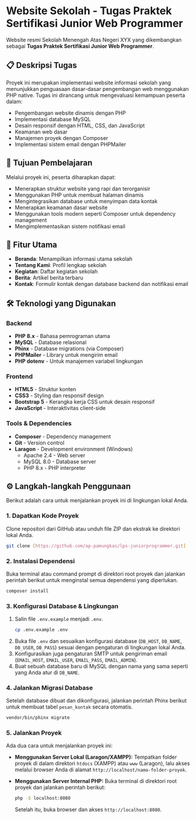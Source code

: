 #  Website Sekolah - Tugas Praktek Sertifikasi Junior Web Programmer

Website resmi Sekolah Menengah Atas Negeri XYX yang dikembangkan sebagai **Tugas Praktek Sertifikasi Junior Web Programmer**.

## 📋 Deskripsi Tugas

Proyek ini merupakan implementasi website informasi sekolah yang menunjukkan penguasaan dasar-dasar pengembangan web menggunakan PHP native. Tugas ini dirancang untuk mengevaluasi kemampuan peserta dalam:

  - Pengembangan website dinamis dengan PHP
  - Implementasi database MySQL
  - Desain responsif dengan HTML, CSS, dan JavaScript
  - Keamanan web dasar
  - Manajemen proyek dengan Composer
  - Implementasi sistem email dengan PHPMailer

## 🎯 Tujuan Pembelajaran

Melalui proyek ini, peserta diharapkan dapat:

  - Menerapkan struktur website yang rapi dan terorganisir
  - Menggunakan PHP untuk membuat halaman dinamis
  - Mengintegrasikan database untuk menyimpan data kontak
  - Menerapkan keamanan dasar website
  - Menggunakan tools modern seperti Composer untuk dependency management
  - Mengimplementasikan sistem notifikasi email

## 🚀 Fitur Utama

  - **Beranda**: Menampilkan informasi utama sekolah
  - **Tentang Kami**: Profil lengkap sekolah
  - **Kegiatan**: Daftar kegiatan sekolah
  - **Berita**: Artikel berita terbaru
  - **Kontak**: Formulir kontak dengan database backend dan notifikasi email

## 🛠️ Teknologi yang Digunakan

### Backend

  - **PHP 8.x** - Bahasa pemrograman utama
  - **MySQL** - Database relasional
  - **Phinx** - Database migrations (via Composer)
  - **PHPMailer** - Library untuk mengirim email
  - **PHP dotenv** - Untuk manajemen variabel lingkungan

### Frontend

  - **HTML5** - Struktur konten
  - **CSS3** - Styling dan responsif design
  - **Bootstrap 5** - Kerangka kerja CSS untuk desain responsif
  - **JavaScript** - Interaktivitas client-side

### Tools & Dependencies

  - **Composer** - Dependency management
  - **Git** - Version control
  - **Laragon** - Development environment (Windows)
      - Apache 2.4 - Web server
      - MySQL 8.0 - Database server
      - PHP 8.x - PHP interpreter

## ⚙️ Langkah-langkah Penggunaan

Berikut adalah cara untuk menjalankan proyek ini di lingkungan lokal Anda.

### 1\. Dapatkan Kode Proyek

Clone repositori dari GitHub atau unduh file ZIP dan ekstrak ke direktori lokal Anda.

```bash
git clone [https://github.com/ap-pamungkas/lps-juniorprogrammer.git]
```

### 2\. Instalasi Dependensi

Buka terminal atau command prompt di direktori root proyek dan jalankan perintah berikut untuk menginstal semua dependensi yang diperlukan.

```bash
composer install
```

### 3\. Konfigurasi Database & Lingkungan

1.  Salin file `.env.example` menjadi `.env`.
    ```bash
    cp .env.example .env
    ```
2.  Buka file `.env` dan sesuaikan konfigurasi database (`DB_HOST`, `DB_NAME`, `DB_USER`, `DB_PASS`) sesuai dengan pengaturan di lingkungan lokal Anda.
3.  Konfigurasikan juga pengaturan SMTP untuk pengiriman email (`EMAIL_HOST`, `EMAIL_USER`, `EMAIL_PASS`, `EMAIL_ADMIN`).
4.  Buat sebuah database baru di MySQL dengan nama yang sama seperti yang Anda atur di `DB_NAME`.

### 4\. Jalankan Migrasi Database

Setelah database dibuat dan dikonfigurasi, jalankan perintah Phinx berikut untuk membuat tabel `pesan_kontak` secara otomatis.

```bash
vendor/bin/phinx migrate
```

### 5\. Jalankan Proyek

Ada dua cara untuk menjalankan proyek ini:

  * **Menggunakan Server Lokal (Laragon/XAMPP):**
    Tempatkan folder proyek di dalam direktori `htdocs` (XAMPP) atau `www` (Laragon), lalu akses melalui browser Anda di alamat `http://localhost/nama-folder-proyek`.

  * **Menggunakan Server Internal PHP:**
    Buka terminal di direktori root proyek dan jalankan perintah berikut:

    ```bash
    php -S localhost:8080
    ```

    Setelah itu, buka browser dan akses `http://localhost:8080`.
